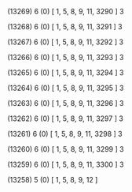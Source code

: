 (13269) 6 (0) [ 1, 5, 8, 9, 11, 3290 ] 3 


(13268) 6 (0) [ 1, 5, 8, 9, 11, 3291 ] 3 


(13267) 6 (0) [ 1, 5, 8, 9, 11, 3292 ] 3 


(13266) 6 (0) [ 1, 5, 8, 9, 11, 3293 ] 3 


(13265) 6 (0) [ 1, 5, 8, 9, 11, 3294 ] 3 


(13264) 6 (0) [ 1, 5, 8, 9, 11, 3295 ] 3 


(13263) 6 (0) [ 1, 5, 8, 9, 11, 3296 ] 3 


(13262) 6 (0) [ 1, 5, 8, 9, 11, 3297 ] 3 


(13261) 6 (0) [ 1, 5, 8, 9, 11, 3298 ] 3 


(13260) 6 (0) [ 1, 5, 8, 9, 11, 3299 ] 3 


(13259) 6 (0) [ 1, 5, 8, 9, 11, 3300 ] 3 


(13258) 5 (0) [ 1, 5, 8, 9, 12 ]  

